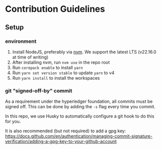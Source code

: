 # Contribution Guidelines

## Setup

### environment

1. Install NodeJS, preferably via [nvm](https://github.com/nvm-sh/nvm). We support the latest LTS (v22.16.0 at time of writing)
2. After installing nvm, run `nvm use` in the repo root
3. Run `corepack enable` to install `yarn`
4. Run `yarn set version stable` to update `yarn` to v4
5. Run `yarn install` to install the workspaces

### git "signed-off-by" commit

As a requirement under the hyperledger foundation, all commits must be signed off. This can be done by adding the `-s` flag every time you commit.

In this repo, we use Husky to automatically configure a git hook to do this for you.

It is also recommended (but not required) to add a gpg key: https://docs.github.com/en/authentication/managing-commit-signature-verification/adding-a-gpg-key-to-your-github-account
